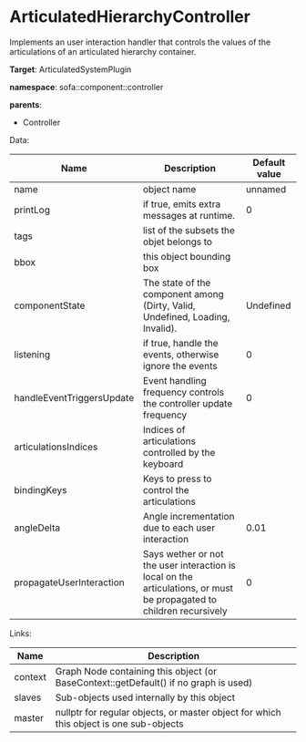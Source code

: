 # ArticulatedHierarchyController

Implements an user interaction handler that controls the values of the articulations of an articulated hierarchy container.


__Target__: ArticulatedSystemPlugin

__namespace__: sofa::component::controller

__parents__: 

- Controller

Data: 

<table>
<thead>
    <tr>
        <th>Name</th>
        <th>Description</th>
        <th>Default value</th>
    </tr>
</thead>
<tbody>
	<tr>
		<td>name</td>
		<td>
object name
</td>
		<td>unnamed</td>
	</tr>
	<tr>
		<td>printLog</td>
		<td>
if true, emits extra messages at runtime.
</td>
		<td>0</td>
	</tr>
	<tr>
		<td>tags</td>
		<td>
list of the subsets the objet belongs to
</td>
		<td></td>
	</tr>
	<tr>
		<td>bbox</td>
		<td>
this object bounding box
</td>
		<td></td>
	</tr>
	<tr>
		<td>componentState</td>
		<td>
The state of the component among (Dirty, Valid, Undefined, Loading, Invalid).
</td>
		<td>Undefined</td>
	</tr>
	<tr>
		<td>listening</td>
		<td>
if true, handle the events, otherwise ignore the events
</td>
		<td>0</td>
	</tr>
	<tr>
		<td>handleEventTriggersUpdate</td>
		<td>
Event handling frequency controls the controller update frequency
</td>
		<td>0</td>
	</tr>
	<tr>
		<td>articulationsIndices</td>
		<td>
Indices of articulations controlled by the keyboard
</td>
		<td></td>
	</tr>
	<tr>
		<td>bindingKeys</td>
		<td>
Keys to press to control the articulations
</td>
		<td></td>
	</tr>
	<tr>
		<td>angleDelta</td>
		<td>
Angle incrementation due to each user interaction
</td>
		<td>0.01</td>
	</tr>
	<tr>
		<td>propagateUserInteraction</td>
		<td>
Says wether or not the user interaction is local on the articulations, or must be propagated to children recursively
</td>
		<td>0</td>
	</tr>

</tbody>
</table>

Links: 

| Name | Description |
| ---- | ----------- |
|context|Graph Node containing this object (or BaseContext::getDefault() if no graph is used)|
|slaves|Sub-objects used internally by this object|
|master|nullptr for regular objects, or master object for which this object is one sub-objects|



